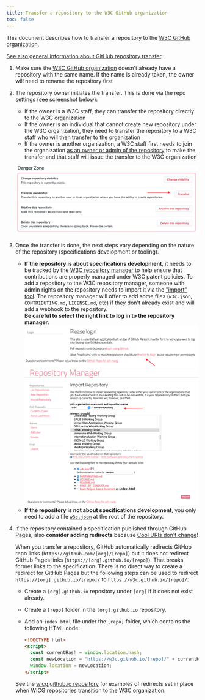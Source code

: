 ```yaml
---
title: Transfer a repository to the W3C GitHub organization
toc: false
---
```


This document describes how to transfer a repository to the [W3C GitHub organization](https://github.com/w3c/).

[See also general information about GitHub repository transfer](https://docs.github.com/en/github/administering-a-repository/transferring-a-repository).

1. Make sure the [W3C GitHub organization](https://github.com/w3c/) doesn't already have a repository with the same name. If the name is already taken, the owner will need to rename the repository first
1. The repository owner initiates the transfer. This is done via the repo settings (see screenshot below):
   
   - If the owner is a W3C staff, they can transfer the repository directly to the W3C organization
   - If the owner is an individual that cannot create new repository under the W3C organization, they need to transfer the repository to a W3C staff who will then transfer to the organization
   - If the owner is another organization, a W3C staff first needs to join the organization [as an owner or admin of the repository](https://docs.github.com/en/github/administering-a-repository/transferring-a-repository#transferring-a-repository-owned-by-your-organization) to make the transfer and that staff will issue the transfer to the W3C organization
   
   ![GitHub repository transfer](img/github-transfer.png)

1. Once the transfer is done, the next steps vary depending on the nature of the repository (specifications development or tooling).

    - **If the repository is about specifications development**, it needs to be tracked by the [W3C repository manager](https://labs.w3.org/repo-manager/) to help ensure that contributions are properly managed under W3C patent policies. To add a repository to the W3C repository manager, someone with admin rights on the repository needs to import it via the ["import" tool](https://labs.w3.org/repo-manager/repo/import). The repository manager will offer to add some files (`w3c.json`, `CONTRIBUTING.md`, `LICENSE.md`, etc) if they don't already exist and will add a webhook to the repository.  
    **Be careful to select the right link to log in to the repository manager**.  
    ![Repository manager login](img/repo-manager-login.png)  
    ![Repository manager import](img/repo-manager-import.png)
    - **If the repository is not about specifications development**, you only need to add a file [`w3c.json`](/w3c.json.md) at the root of the repository.

1. If the repository contained a specification published through GitHub Pages, also **consider adding redirects** because [Cool URIs don't change](https://www.w3.org/Provider/Style/URI)!

   When you transfer a repository, GitHub automatically redirects GitHub repo links (`https://github.com/[org]/[repo]`) but it does not redirect GitHub Pages links (`https://[org].github.io/[repo]`). That breaks former links to the specification. There is no direct way to create a redirect for GitHub Pages but the following steps can be used to redirect `https://[org].github.io/[repo]/` to `https://w3c.github.io/[repo]/`:

   - Create a `[org].github.io` repository under `[org]` if it does not exist already.
   - Create a `[repo]` folder in the `[org].github.io` repository.
   - Add an `index.html` file under the `[repo]` folder, which contains the following HTML code:  
  
     ```html
     <!DOCTYPE html>
     <script>
       const currentHash = window.location.hash;
       const newLocation = "https://w3c.github.io/[repo]/" + currentHash;
       window.location = newLocation;
     </script>
     ```
   See the [wicg.github.io repository](https://github.com/WICG/wicg.github.io) for examples of redirects set in place when WICG repositories transition to the W3C organization.

